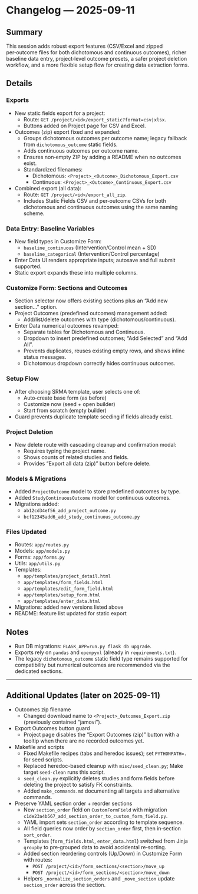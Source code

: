 # Changelog — 2025-09-11

## Summary
This session adds robust export features (CSV/Excel and zipped per‑outcome files for both dichotomous and continuous outcomes), richer baseline data entry, project‑level outcome presets, a safer project deletion workflow, and a more flexible setup flow for creating data extraction forms.

## Details

### Exports
- New static fields export for a project:
  - Route: `GET /project/<id>/export_static?format=csv|xlsx`.
  - Buttons added on Project page for CSV and Excel.
- Outcomes (zip) export fixed and expanded:
  - Groups dichotomous outcomes per outcome name; legacy fallback from `dichotomous_outcome` static fields.
  - Adds continuous outcomes per outcome name.
  - Ensures non‑empty ZIP by adding a README when no outcomes exist.
  - Standardized filenames:
    - Dichotomous: `<Project>_<Outcome>_Dichotomous_Export.csv`
    - Continuous: `<Project>_<Outcome>_Continuous_Export.csv`
- Combined export (all data):
  - Route: `GET /project/<id>/export_all_zip`.
  - Includes Static Fields CSV and per‑outcome CSVs for both dichotomous and continuous outcomes using the same naming scheme.

### Data Entry: Baseline Variables
- New field types in Customize Form:
  - `baseline_continuous` (Intervention/Control mean + SD)
  - `baseline_categorical` (Intervention/Control percentage)
- Enter Data UI renders appropriate inputs; autosave and full submit supported.
- Static export expands these into multiple columns.

### Customize Form: Sections and Outcomes
- Section selector now offers existing sections plus an “Add new section…” option.
- Project Outcomes (predefined outcomes) management added:
  - Add/list/delete outcomes with type (dichotomous/continuous).
- Enter Data numerical outcomes revamped:
  - Separate tables for Dichotomous and Continuous.
  - Dropdown to insert predefined outcomes; “Add Selected” and “Add All”.
  - Prevents duplicates, reuses existing empty rows, and shows inline status messages.
  - Dichotomous dropdown correctly hides continuous outcomes.

### Setup Flow
- After choosing SRMA template, user selects one of:
  - Auto‑create base form (as before)
  - Customize now (seed + open builder)
  - Start from scratch (empty builder)
- Guard prevents duplicate template seeding if fields already exist.

### Project Deletion
- New delete route with cascading cleanup and confirmation modal:
  - Requires typing the project name.
  - Shows counts of related studies and fields.
  - Provides “Export all data (zip)” button before delete.

### Models & Migrations
- Added `ProjectOutcome` model to store predefined outcomes by type.
- Added `StudyContinuousOutcome` model for continuous outcomes.
- Migrations added:
  - `ab12cd34ef56_add_project_outcome.py`
  - `bcf12345add6_add_study_continuous_outcome.py`

### Files Updated
- Routes: `app/routes.py`
- Models: `app/models.py`
- Forms: `app/forms.py`
- Utils: `app/utils.py`
- Templates: 
  - `app/templates/project_detail.html`
  - `app/templates/form_fields.html`
  - `app/templates/edit_form_field.html`
  - `app/templates/setup_form.html`
  - `app/templates/enter_data.html`
- Migrations: added new versions listed above
- README: feature list updated for static export

## Notes
- Run DB migrations: `FLASK_APP=run.py flask db upgrade`.
- Exports rely on `pandas` and `openpyxl` (already in `requirements.txt`).
- The legacy `dichotomous_outcome` static field type remains supported for compatibility but numerical outcomes are recommended via the dedicated sections.

---

## Additional Updates (later on 2025-09-11)

- Outcomes zip filename
  - Changed download name to `<Project>_Outcomes_Export.zip` (previously contained “jamovi”).
- Export Outcomes button guard
  - Project page disables the “Export Outcomes (zip)” button with a tooltip when there are no recorded outcomes yet.
- Makefile and scripts
  - Fixed Makefile recipes (tabs and heredoc issues); set `PYTHONPATH=.` for seed scripts.
  - Replaced heredoc-based cleanup with `misc/seed_clean.py`; Make target `seed-clean` runs this script.
  - `seed_clean.py` explicitly deletes studies and form fields before deleting the project to satisfy FK constraints.
  - Added `make_commands.md` documenting all targets and alternative commands.
- Preserve YAML section order + reorder sections
  - New `section_order` field on `CustomFormField` with migration `c1de23a4b567_add_section_order_to_custom_form_field.py`.
  - YAML import sets `section_order` according to template sequence.
  - All field queries now order by `section_order` first, then in‑section `sort_order`.
  - Templates (`form_fields.html`, `enter_data.html`) switched from Jinja `groupby` to pre‑grouped data to avoid accidental re‑sorting.
  - Added section reordering controls (Up/Down) in Customize Form with routes:
    - `POST /project/<id>/form_sections/<section>/move_up`
    - `POST /project/<id>/form_sections/<section>/move_down`
  - Helpers `_normalize_section_orders` and `_move_section` update `section_order` across the section.
